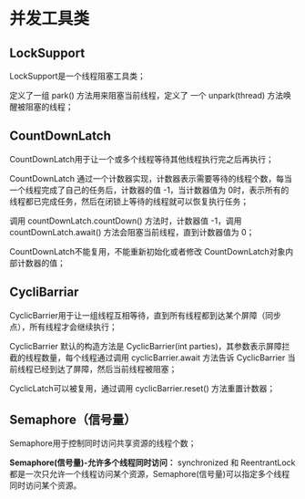 # 并发工具类

## LockSupport

LockSupport是一个线程阻塞工具类；

定义了一组 park() 方法用来阻塞当前线程，定义了 一个 unpark(thread) 方法唤醒被阻塞的线程；

## CountDownLatch

CountDownLatch用于让一个或多个线程等待其他线程执行完之后再执行；

CountDownLatch 通过一个计数器实现，计数器表示需要等待的线程个数，每当一个线程完成了自己的任务后，计数器的值 -1，当计数器值为 0时，表示所有的线程都已完成任务，然后在闭锁上等待的线程就可以恢复执行任务；

调用 countDownLatch.countDown() 方法时，计数器值 -1，调用 countDownLatch.await() 方法会阻塞当前线程，直到计数器值为 0； 

CountDownLatch不能复用，不能重新初始化或者修改 CountDownLatch对象内部计数器的值；

## CycliBarriar

CyclicBarrier用于让一组线程互相等待，直到所有线程都到达某个屏障（同步点），所有线程才会继续执行；

CyclicBarrier 默认的构造方法是 CyclicBarrier(int parties)，其参数表示屏障拦截的线程数量，每个线程通过调用 cyclicBarrier.await 方法告诉 CyclicBarrier 当前线程已经到达了屏障，然后当前线程被阻塞；

CyclicLatch可以被复用，通过调用 cyclicBarrier.reset() 方法重置计数器；

## Semaphore（信号量）

Semaphore用于控制同时访问共享资源的线程个数；

**Semaphore(信号量)-允许多个线程同时访问：** synchronized 和 ReentrantLock 都是一次只允许一个线程访问某个资源，Semaphore(信号量)可以指定多个线程同时访问某个资源。